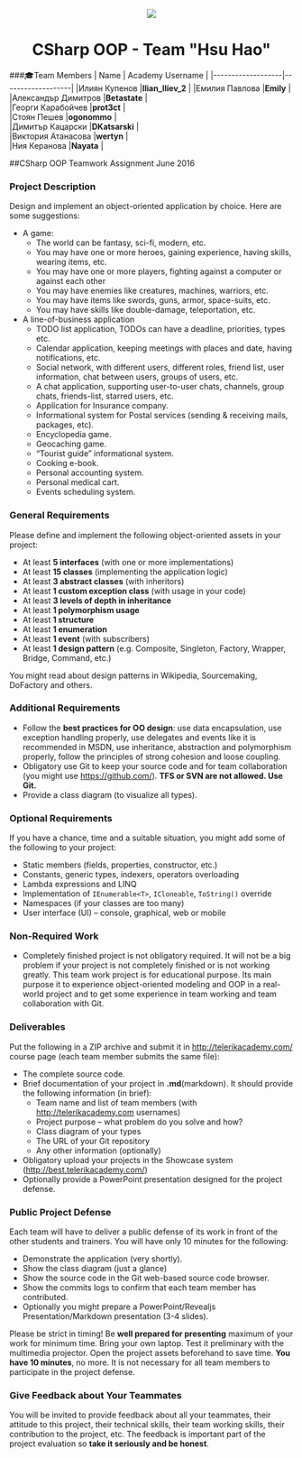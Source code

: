 <p align="center">
<a href="http://academy.telerik.com/">
<img src="https://camo.githubusercontent.com/08ecbe7b67d65cc7c6990787e2836b27b4296f2d/68747470733a2f2f7261772e6769746875622e636f6d2f666c65787472792f54656c6572696b2d41636164656d792f6d61737465722f50726f6772616d6d696e6725323077697468253230432532332f436f6465732f4f746865722f54656c6572696b2e706e67"/>
</a>

<h1 align="center">CSharp OOP - Team "Hsu Hao"</h1>

###:mortar_board:Team Members
| Name              | Academy Username      	|
|-------------------|-------------------|
|Илиян Купенов |__Ilian_Iliev_2__	        |
|Емилия Павлова |__Emily__ |
|Александър Димитров |__Betastate__    	|	
|Георги Карабойчев    |__prot3ct__            	|	
|Стоян Пешев    |__ogonommo__  	|	
|Димитър Кацарски      |__DKatsarski__    	 	|	
|Виктория Атанасова      |__wertyn__       	|	
|Ния Керанова     |__Nayata__       	|	

##CSharp OOP Teamwork Assignment June 2016

### Project Description

Design and implement an object-oriented application by choice. Here are some suggestions:
- A game:
  - The world can be fantasy, sci-fi, modern, etc.
  - You may have one or more heroes, gaining experience, having skills, wearing items, etc.
  - You may have one or more players, fighting against a computer or against each other
  - You may have enemies like creatures, machines, warriors, etc. 
  - You may have items like swords, guns, armor, space-suits, etc.
  - You may have skills like double-damage, teleportation, etc. 
- A line-of-business application
  - TODO list application, TODOs can have a deadline, priorities, types etc.
  - Calendar application, keeping meetings with places and date, having notifications, etc.
  - Social network, with different users, different roles, friend list, user information, chat between users, groups of users, etc.
  - A chat application, supporting user-to-user chats, channels, group chats, friends-list, starred users, etc.
  - Application for Insurance company.
  - Informational system for Postal services (sending & receiving mails, packages, etc).
  - Encyclopedia game.
  - Geocaching game.
  - “Tourist guide” informational system.
  - Cooking e-book.
  - Personal accounting system.
  - Personal medical cart.
  - Events scheduling system.


### General Requirements
Please define and implement the following object-oriented assets in your project:

- At least **5 interfaces** (with one or more implementations)
- At least **15 classes** (implementing the application logic)
- At least **3 abstract classes** (with inheritors)
- At least **1 custom exception class** (with usage in your code)
- At least **3 levels of depth in inheritance**
- At least **1 polymorphism usage**
- At least **1 structure**
- At least **1 enumeration**
- At least **1 event** (with subscribers)
- At least **1 design pattern** (e.g. Composite, Singleton, Factory, Wrapper, Bridge, Command,  etc.)

You might read about design patterns in Wikipedia, Sourcemaking, DoFactory and others.

### Additional Requirements
- Follow the **best practices for OO design**: use data encapsulation, use exception handling properly, use delegates and events like it is recommended in MSDN, use inheritance, abstraction and polymorphism properly, follow the principles of strong cohesion and loose coupling.
- Obligatory use Git to keep your source code and for team collaboration (you might use https://github.com/). **TFS or SVN are not allowed. Use Git.**
- Provide a class diagram (to visualize all types).

### Optional Requirements
If you have a chance, time and a suitable situation, you might add some of the following to your project:

- Static members (fields, properties, constructor, etc.)
- Constants, generic types, indexers, operators overloading
- Lambda expressions and LINQ
- Implementation of `IEnumerable<T>`, `ICloneable`, `ToString()` override
- Namespaces (if your classes are too many) 
- User interface (UI) – console, graphical, web or mobile

### Non-Required Work
- Completely finished project is not obligatory required. It will not be a big problem if your project is not completely finished or is not working greatly. This team work project is for educational purpose. Its main purpose it to experience object-oriented modeling and OOP in a real-world project and to get some experience in team working and team collaboration with Git.

### Deliverables
Put the following in a ZIP archive and submit it in http://telerikacademy.com/ course page (each team member submits the same file):
- The complete source code.
- Brief documentation of your project in **.md**(markdown). It should provide the following information (in brief):
  - Team name and list of team members (with http://telerikacademy.com usernames)
  - Project purpose – what problem do you solve and how?
  - Class diagram of your types
  - The URL of your Git repository
  - Any other information (optionally)
- Obligatory upload your projects in the Showcase system (http://best.telerikacademy.com/)
- Optionally provide a PowerPoint presentation designed for the project defense.

### Public Project Defense
Each team will have to deliver a public defense of its work in front of the other students and trainers. You will have only 10 minutes for the following:
- Demonstrate the application (very shortly).
- Show the class diagram (just a glance)
- Show the source code in the Git web-based source code browser.
- Show the commits logs to confirm that each team member has contributed.
- Optionally you might prepare a PowerPoint/Revealjs Presentation/Markdown presentation (3-4 slides).

Please be strict in timing! Be **well prepared for presenting** maximum of your work for minimum time. Bring your own laptop. Test it preliminary with the multimedia projector. Open the project assets beforehand to save time. **You have 10 minutes**, no more. It is not necessary for all team members to participate in the project defense.

### Give Feedback about Your Teammates
You will be invited to provide feedback about all your teammates, their attitude to this project, their technical skills, their team working skills, their contribution to the project, etc. The feedback is important part of the project evaluation so **take it seriously and be honest**.
